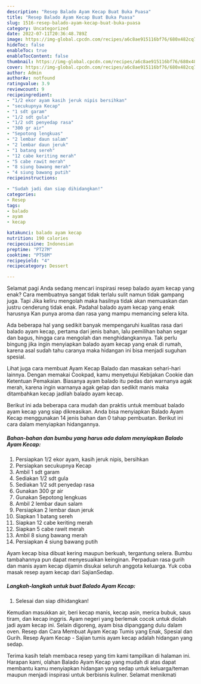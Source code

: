 ```yaml
---
description: "Resep Balado Ayam Kecap Buat Buka Puasa"
title: "Resep Balado Ayam Kecap Buat Buka Puasa"
slug: 1516-resep-balado-ayam-kecap-buat-buka-puasa
category: Uncategorized
date: 2022-07-11T20:36:48.789Z
image: https://img-global.cpcdn.com/recipes/a6c8ae915116bf76/680x482cq70/balado-ayam-kecap-foto-resep-utama.jpg
hideToc: false
enableToc: true
enableTocContent: false
thumbnail: https://img-global.cpcdn.com/recipes/a6c8ae915116bf76/680x482cq70/balado-ayam-kecap-foto-resep-utama.jpg
cover: https://img-global.cpcdn.com/recipes/a6c8ae915116bf76/680x482cq70/balado-ayam-kecap-foto-resep-utama.jpg
author: Admin
authorAv: notfound
ratingvalue: 3.9
reviewcount: 9
recipeingredient:
- "1/2 ekor ayam kasih jeruk nipis bersihkan"
- "secukupnya Kecap"
- "1 sdt garam"
- "1/2 sdt gula"
- "1/2 sdt penyedap rasa"
- "300 gr air"
- "Sepotong lengkuas"
- "2 lembar daun salam"
- "2 lembar daun jeruk"
- "1 batang sereh"
- "12 cabe keriting merah"
- "5 cabe rawit merah"
- "8 siung bawang merah"
- "4 siung bawang putih"
recipeinstructions:

- "Sudah jadi dan siap dihidangkan!"
categories:
- Resep
tags:
- balado
- ayam
- kecap

katakunci: balado ayam kecap 
nutrition: 190 calories
recipecuisine: Indonesian
preptime: "PT27M"
cooktime: "PT58M"
recipeyield: "4"
recipecategory: Dessert

---
```



Selamat pagi Anda sedang mencari inspirasi resep balado ayam kecap yang enak? Cara membuatnya sangat tidak terlalu sulit namun tidak gampang juga. Tapi Jika keliru mengolah maka hasilnya tidak akan memuaskan dan justru cenderung tidak enak. Padahal balado ayam kecap yang enak harusnya Kan punya aroma dan rasa yang mampu memancing selera kita.


Ada beberapa hal yang sedikit banyak mempengaruhi kualitas rasa dari balado ayam kecap, pertama dari jenis bahan, lalu pemilihan bahan segar dan bagus, hingga cara mengolah dan menghidangkannya. Tak perlu bingung jika ingin menyiapkan balado ayam kecap yang enak di rumah, karena asal sudah tahu caranya maka hidangan ini bisa menjadi suguhan spesial.

Lihat juga cara membuat Ayam Kecap Balado dan masakan sehari-hari lainnya. Dengan memakai Cookpad, kamu menyetujui Kebijakan Cookie dan Ketentuan Pemakaian. Biasanya ayam balado itu pedas dan warnanya agak merah, karena ingin warnanya agak gelap dan sedikit manis maka ditambahkan kecap jadilah balado ayam kecap.


Berikut ini ada beberapa cara mudah dan praktis untuk membuat balado ayam kecap yang siap dikreasikan. Anda bisa menyiapkan Balado Ayam Kecap menggunakan 14 jenis bahan dan 0 tahap pembuatan. Berikut ini cara dalam menyiapkan hidangannya.

<!--inarticleads1-->

##### Bahan-bahan dan bumbu yang harus ada dalam menyiapkan Balado Ayam Kecap:

1. Persiapkan 1/2 ekor ayam, kasih jeruk nipis, bersihkan
1. Persiapkan secukupnya Kecap
1. Ambil 1 sdt garam
1. Sediakan 1/2 sdt gula
1. Sediakan 1/2 sdt penyedap rasa
1. Gunakan 300 gr air
1. Gunakan Sepotong lengkuas
1. Ambil 2 lembar daun salam
1. Persiapkan 2 lembar daun jeruk
1. Siapkan 1 batang sereh
1. Siapkan 12 cabe keriting merah
1. Siapkan 5 cabe rawit merah
1. Ambil 8 siung bawang merah
1. Persiapkan 4 siung bawang putih


Ayam kecap bisa dibuat kering maupun berkuah, tergantung selera. Bumbu tambahannya pun dapat menyesuaikan keinginan. Perpaduan rasa gurih dan manis ayam kecap dijamin disukai seluruh anggota keluarga. Yuk coba masak resep ayam kecap dari SajianSedap. 

<!--inarticleads2-->

##### Langkah-langkah untuk buat Balado Ayam Kecap:


1. Selesai dan siap dihidangkan!

Kemudian masukkan air, beri kecap manis, kecap asin, merica bubuk, saus tiram, dan kecap inggris. Ayam negeri yang berlemak cocok untuk diolah jadi ayam kecap ini. Selain digoreng, ayam bisa dipanggang dulu dalam oven. Resep dan Cara Membuat Ayam Kecap Tumis yang Enak, Spesial dan Gurih. Resep Ayam Kecap - Sajian tumis ayam kecap adalah hidangan yang sedap. 

Terima kasih telah membaca resep yang tim kami tampilkan di halaman ini. Harapan kami, olahan Balado Ayam Kecap yang mudah di atas dapat membantu kamu menyiapkan hidangan yang sedap untuk keluarga/teman maupun menjadi inspirasi untuk berbisnis kuliner. Selamat menikmati
